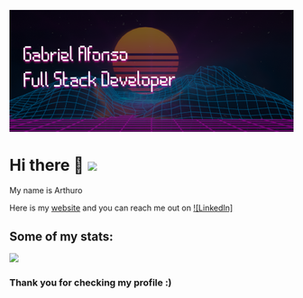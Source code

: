 
[![Header](https://github.com/gabrielprrd/gabrielprrd/blob/master/github-header.png)](https://gabrielprrd.github.io/)

# Hi there 👋 <img src="https://raw.githubusercontent.com/MartinHeinz/MartinHeinz/master/wave.gif" width="30px">

My name is Arthuro

Here is my <a href="https://gabrielprrd.github.io/">website</a> and you can reach me out on [![LinkedIn]][1]

[1]: https://www.linkedin.com/in/arthurbritto/

## Some of my stats:

<a href="https://github.com/anuraghazra/github-readme-stats">
  <img src="https://github-readme-stats.vercel.app/api/?username=R2D2-ztx&theme=tokyonight&show_icons=true" />
</a>
<a href="https://github.com/anuraghazra/github-readme-stats">
</a>

### Thank you for checking my profile :)
